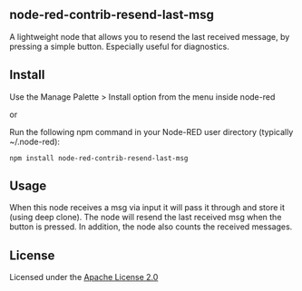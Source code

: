 ## node-red-contrib-resend-last-msg

A lightweight node that allows you to resend the last received message, by pressing a simple button. Especially useful for diagnostics.

## Install

Use the Manage Palette > Install option from the menu inside node-red

or

Run the following npm command in your Node-RED user directory (typically ~/.node-red):

```
npm install node-red-contrib-resend-last-msg
```

## Usage

When this node receives a msg via input it will pass it through and store it (using deep clone).
The node will resend the last received msg when the button is pressed.
In addition, the node also counts the received messages.

## License

Licensed under the [Apache License 2.0](LICENSE)

[Node-RED]: https://nodered.org/
